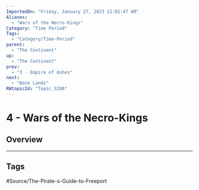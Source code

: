 ```yaml
---
ImportedOn: "Friday, January 27, 2023 12:02:47 AM"
Aliases:
  - "Wars of the Necro-Kings"
Category: "Time Period"
Tags:
  - "Category/Time-Period"
parent:
  - "The Continent"
up:
  - "The Continent"
prev:
  - "3 - Empire of Ashes"
next:
  - "Bone Lands"
RWtopicId: "Topic_5280"
---
```

# 4 - Wars of the Necro-Kings
## Overview

---
## Tags
#Source/The-Pirate-s-Guide-to-Freeport

